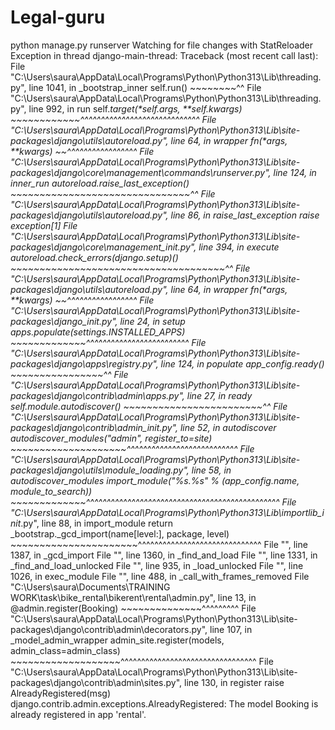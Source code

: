 # Legal-guru

python manage.py runserver
Watching for file changes with StatReloader
Exception in thread django-main-thread:
Traceback (most recent call last):
  File "C:\Users\saura\AppData\Local\Programs\Python\Python313\Lib\threading.py", line 1041, in _bootstrap_inner
    self.run()
    ~~~~~~~~^^
  File "C:\Users\saura\AppData\Local\Programs\Python\Python313\Lib\threading.py", line 992, in run
    self._target(*self._args, **self._kwargs)
    ~~~~~~~~~~~~^^^^^^^^^^^^^^^^^^^^^^^^^^^^^
  File "C:\Users\saura\AppData\Local\Programs\Python\Python313\Lib\site-packages\django\utils\autoreload.py", line 64, in wrapper
    fn(*args, **kwargs)
    ~~^^^^^^^^^^^^^^^^^
  File "C:\Users\saura\AppData\Local\Programs\Python\Python313\Lib\site-packages\django\core\management\commands\runserver.py", line 124, in inner_run
    autoreload.raise_last_exception()
    ~~~~~~~~~~~~~~~~~~~~~~~~~~~~~~~^^
  File "C:\Users\saura\AppData\Local\Programs\Python\Python313\Lib\site-packages\django\utils\autoreload.py", line 86, in raise_last_exception
    raise _exception[1]
  File "C:\Users\saura\AppData\Local\Programs\Python\Python313\Lib\site-packages\django\core\management\__init__.py", line 394, in execute
    autoreload.check_errors(django.setup)()
    ~~~~~~~~~~~~~~~~~~~~~~~~~~~~~~~~~~~~~^^
  File "C:\Users\saura\AppData\Local\Programs\Python\Python313\Lib\site-packages\django\utils\autoreload.py", line 64, in wrapper
    fn(*args, **kwargs)
    ~~^^^^^^^^^^^^^^^^^
  File "C:\Users\saura\AppData\Local\Programs\Python\Python313\Lib\site-packages\django\__init__.py", line 24, in setup
    apps.populate(settings.INSTALLED_APPS)
    ~~~~~~~~~~~~~^^^^^^^^^^^^^^^^^^^^^^^^^
  File "C:\Users\saura\AppData\Local\Programs\Python\Python313\Lib\site-packages\django\apps\registry.py", line 124, in populate
    app_config.ready()
    ~~~~~~~~~~~~~~~~^^
  File "C:\Users\saura\AppData\Local\Programs\Python\Python313\Lib\site-packages\django\contrib\admin\apps.py", line 27, in ready
    self.module.autodiscover()
    ~~~~~~~~~~~~~~~~~~~~~~~~^^
  File "C:\Users\saura\AppData\Local\Programs\Python\Python313\Lib\site-packages\django\contrib\admin\__init__.py", line 52, in autodiscover
    autodiscover_modules("admin", register_to=site)
    ~~~~~~~~~~~~~~~~~~~~^^^^^^^^^^^^^^^^^^^^^^^^^^^
  File "C:\Users\saura\AppData\Local\Programs\Python\Python313\Lib\site-packages\django\utils\module_loading.py", line 58, in autodiscover_modules
    import_module("%s.%s" % (app_config.name, module_to_search))
    ~~~~~~~~~~~~~^^^^^^^^^^^^^^^^^^^^^^^^^^^^^^^^^^^^^^^^^^^^^^^
  File "C:\Users\saura\AppData\Local\Programs\Python\Python313\Lib\importlib\__init__.py", line 88, in import_module
    return _bootstrap._gcd_import(name[level:], package, level)
           ~~~~~~~~~~~~~~~~~~~~~~^^^^^^^^^^^^^^^^^^^^^^^^^^^^^^
  File "<frozen importlib._bootstrap>", line 1387, in _gcd_import
  File "<frozen importlib._bootstrap>", line 1360, in _find_and_load
  File "<frozen importlib._bootstrap>", line 1331, in _find_and_load_unlocked
  File "<frozen importlib._bootstrap>", line 935, in _load_unlocked
  File "<frozen importlib._bootstrap_external>", line 1026, in exec_module
  File "<frozen importlib._bootstrap>", line 488, in _call_with_frames_removed
  File "C:\Users\saura\Documents\TRAINING WORK\task\bike_rental\bikerent\rental\admin.py", line 13, in <module>
    @admin.register(Booking)
     ~~~~~~~~~~~~~~^^^^^^^^^
  File "C:\Users\saura\AppData\Local\Programs\Python\Python313\Lib\site-packages\django\contrib\admin\decorators.py", line 107, in _model_admin_wrapper
    admin_site.register(models, admin_class=admin_class)
    ~~~~~~~~~~~~~~~~~~~^^^^^^^^^^^^^^^^^^^^^^^^^^^^^^^^^
  File "C:\Users\saura\AppData\Local\Programs\Python\Python313\Lib\site-packages\django\contrib\admin\sites.py", line 130, in register
    raise AlreadyRegistered(msg)
django.contrib.admin.exceptions.AlreadyRegistered: The model Booking is already registered in app 'rental'.
